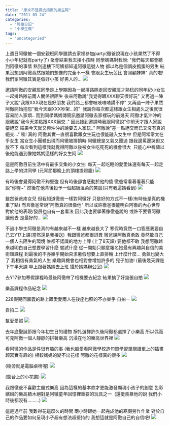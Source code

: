 ```yaml
---
title: "原來不是調皮搗蛋的男生阿"
date: "2011-03-24"
categories: 
  - "阿徹日記"
  - "小學生徹"
tags: 
  - "uncategoried"
---
```


上週日阿徹被一個安親班同學邀請去家裡參加party(徹爸說現在小孩果然了不得 小小年紀就有party了) 聚會結束我去接小孩時 同學媽媽對我說: "我們每天都會聽到阿徹的事情 熟到連樓下阿姨都知道阿徹這號人物 都以為是個調皮搗蛋的男生 結果沒想到阿徹竟然跟她們想像的完全不一樣 會跟女生玩芭比 會照顧妹妹" 真的啦! 我們家阿徹其實是個好小孩 好男人的... ![](images/5527524051_720a117a02.jpg)

邀請阿徹的安親班同學是上學期因為一起排路隊走回安親班才熟稔的同年紀小女生 一起排路隊前兩人關係很陌生 後來阿徹說"我覺得跟XXX聊天很好玩" 又再過一陣子又說"我跟XXX現在是好朋友 我們路上都會吱吱喳喳講不停" 又再過一陣子果然阿徹開始抱怨"我今天跟XXX吵架...的"  我說你每次都這樣跟女生相處久之後就很容易閒人家煩.. 而到同學媽媽傳簡訊邀請阿徹去家裡玩的前幾天 阿徹才氣沖沖的跟我說"我今天差點跟XXX絕交.." 因此接到邀請時我跟阿徹說"你前天才跟人家說要絕交 結果今天就又興沖沖的說要去人家玩.." 阿徹說"差一點絕交而已又沒有真的絕交..." 唉! 真的 阿徹其實一直很喜歡跟女生玩也很能融入女生中 但是阿常常太在乎女生 當女生小團體出現而阿徹被排擠時 阿徹總是又氣又難過 跟我邊罵邊哭但又放不下 每次看到這樣我就覺得阿徹以後被女生吃死死的機會很大  只能心中祈禱以後他能遇到像她媽媽這樣的好女生阿 ![](images/5528104718_461621985f.jpg) 

這是阿徹目前生活中有最多交集的小女生: 每天一起吃睡的愛愛妹還有每天一起走路上學的洪同學 (元宵節那晚上的頂樓提燈籠) ![](images/5527541779_b4fa288c97.jpg)

有時後會覺得阿徹不夠堅強 但有時後卻會感動於他的傻 徹爸常看著看著只能說"你喔~" 然後在他背後投予一個超級溫柔的笑臉(只有我這媽看到) ![](images/5528109250_2550bffe37.jpg)

雖然爸爸疼女兒 但我知道徹爸一樣對阿徹好 只是好的方式不一樣(有時後是真的機車了點) 而且徹爸常說"阿徹真的很像他" 所以或許徹爸很能明白阿徹的內心世界 對於他的表現/發展也自有一套看法 因此我也要學著像徹爸說的 或許不要管阿徹 讓他去 是最好的... ![](images/5528109736_b0c9f34e7c.jpg)

不過小學生阿徹是真的有越來越不一樣 越來越長大了 寒假時竟然一口答應我要自己去Y17上課(當然還是我接送)  我跟徹爸都很訝異 徹爸說阿徹真勇敢 竟然敢自己一個人去陌生的環境 誰都不認識的地方上課 (上了8天課) 要他都不敢 我想阿徹越來越明白自己想要學習什麼 嘗試什麼 從一開始只願意報名她最有興趣與自信的美術類課程 到最後的不亦樂乎開始央求暑假想要上直排輪 上什麼什麼... 勇氣也變大了 我相信有勇氣的人生 樂趣與機會也相對會增加許多的 兒子加油! (最後幾天課是下午半天課 早上跟著媽媽去上班 攝於媽媽辦公室) ![](images/5527543771_837084e592.jpg)

去Y17參加寒假課程時最後阿徹帶了相機要去紀念 結果搞了好幾張自拍 ![](images/5528132976_8e9ed39c4b.jpg)

樂高課程作品紀念 ![](images/5527543423_ef7579ccea.jpg)

228假期回嘉義的路上跟愛愛兩人在後座也照的不亦樂乎 自拍一 ![](images/5528127490_d2c41d6d14.jpg)

自拍二 ![](images/5527537851_b50262811b.jpg)

幫愛愛照 ![](images/5527537455_263e70437b.jpg)

去年底聖誕節跟今年初生日的禮物 掙扎選擇許久後阿徹都選擇了小樂高 所以偶而可見阿徹一個人靜靜的拼著樂高 沉浸在他的樂高世界裡 ![](images/5527541565_87fd7ffb1c.jpg)

看阿徹的作品是件很有趣的事 (我也超愛看阿徹學校造句單學習單閱讀單上的插畫 超寫實有趣的) 相較媽媽的變不出花樣 阿徹的花樣真的很多 ![](images/5528129904_5f0a85d1ca.jpg)

(樹旁就是電腦桌椅喔) ![](images/5527539697_88f281e574.jpg)

(窗台上的小花圃) ![](images/5527539513_3b21aa13bd.jpg)

我跟徹爸不喜歡主題式樂高 因為這樣的基本款才更能激發顯現小孩子的創意 色彩繽紛的樂高積木絕對是阿徹童年回憶裡重要的玩具之一  (還挺羨慕他的說 我們小時後都沒有.........) ![](images/5527539327_f63fbed80f.jpg)

這是過年前 我難得花這麼久的時間 兩小時跟她一起完成他的寒假勞作作業 對於自己的作品要如何呈現小子超有想法超堅持的 我想這就是阿徹自己的自信吧! ![](images/5527542337_17f175b434.jpg)
